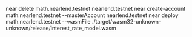 near delete math.nearlend.testnet nearlend.testnet
near create-account math.nearlend.testnet --masterAccount nearlend.testnet
near deploy math.nearlend.testnet --wasmFile ./target/wasm32-unknown-unknown/release/interest_rate_model.wasm